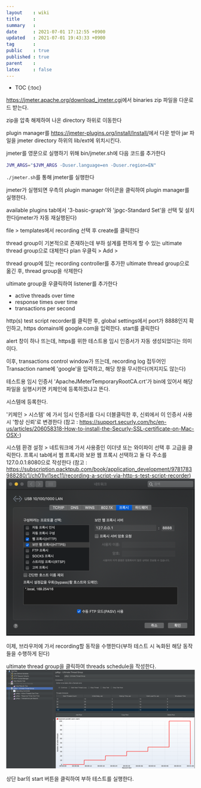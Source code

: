```yaml
---
layout    : wiki
title     : 
summary   : 
date      : 2021-07-01 17:12:55 +0900
updated   : 2021-07-01 19:43:33 +0900
tag       : 
public    : true
published : true
parent    : 
latex     : false
---
```

* TOC
{:toc}

<https://jmeter.apache.org/download_jmeter.cgi>에서 binaries zip 파일을 다운로드 받는다.


zip을 압축 해제하여 나온 directory 하위로 이동한다  

plugin manager를 <https://jmeter-plugins.org/install/Install/>에서 다운 받아 jar 파일을 jmeter directory 하위의 lib/ext에 위치시킨다.

jmeter를 영문으로 실행하기 위해 bin/jmeter.sh에 다음 코드를 추가한다
```sh
JVM_ARGS="$JVM_ARGS -Duser.language=en -Duser.region=EN"
```

`./jmeter.sh`를 통해 jmeter를 실행한다


jmeter가 실행되면 우측의 plugin manager 아이콘을 클릭하여 plugin manager를 실행한다.

available plugins tab에서 '3-basic-graph'와 'jpgc-Standard Set'을 선택 및 설치한다(jmeter가 자동 재실행된다)

file > templates에서 recording 선택 후 create를 클릭한다

thread group이 기본적으로 존재하는데 부하 설계를 편하게 할 수 있는 ultimate thread group으로 대체한다
plan 우클릭 > Add >


thread group에 있는 recording controller를 추가한 ultimate thread group으로 옮긴 후, thread group을 삭제한다


ultimate group을 우클릭하여 listener를 추가한다
- active threads over time
- response times over time
- transactions per second

http(s) test script recorder를 클릭한 후, global settings에서 port가 8888인지 확인하고, https domains에 google.com을 입력한다.
start를 클릭한다

alert 창이 하나 뜨는데, https를 위한 테스트용 임시 인증서가 자동 생성되었다는 의미이다.

이후, transactions control window가 뜨는데, recording log 접두어인 Transaction name에 'google'을 입력하고, 해당 창을 무시한다(꺼지지도 않는다)

테스트용 임시 인증서 'ApacheJMeterTemporaryRootCA.crt'가 bin에 있어서 해당 파일을 실행시키면 키체인에 등록하겠냐고 뜬다.

시스템에 등록한다.

'키체인 > 시스템' 에 가서 임시 인증서를 다시 더블클릭한 후, 신뢰에서 이 인증서 사용 시 '항상 신뢰'로 변경한다
(참고 : <https://support.securly.com/hc/en-us/articles/206058318-How-to-install-the-Securly-SSL-certificate-on-Mac-OSX->)

시스템 환경 설정 > 네트워크에 가서 사용중인 이더넷 또는 와이파이 선택 후 고급을 클릭한다.
프록시 tab에서 웹 프록시와 보완 웹 프록시 선택하고 둘 다 주소를 127.0.0.1:8080으로 작성한다
(참고 : <https://subscription.packtpub.com/book/application_development/9781783988280/1/ch01lvl1sec11/recording-a-script-via-http-s-test-script-recorder>)
![]( /wiki-img/jmeter/124111629-75c0e680-daa4-11eb-8739-1d215d64cee4.png )

이제, 브라우저에 가서 recording할 동작을 수행한다(부하 테스트 시 녹화된 해당 동작들을 수행하게 된다)

ultimate thread group을 클릭하여 threads schedule을 작성한다.
![]( /wiki-img/jmeter/124111528-5aee7200-daa4-11eb-909d-fd5073b16802.png )

상단 bar의 start 버튼을 클릭하여 부하 테스트를 실행한다.
